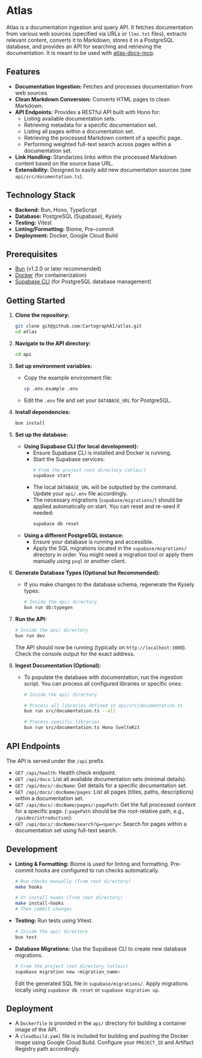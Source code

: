 # Atlas

Atlas is a documentation ingestion and query API. It fetches documentation from various web sources (specified via URLs or `llms.txt` files), extracts relevant content, converts it to Markdown, stores it in a PostgreSQL database, and provides an API for searching and retrieving the documentation. It is meant to be used with [atlas-docs-mcp](https://github.com/CartographAI/atlas-docs-mcp).

## Features

*   **Documentation Ingestion:** Fetches and processes documentation from web sources.
*   **Clean Markdown Conversion:** Converts HTML pages to clean Markdown.
*   **API Endpoints:** Provides a RESTful API built with Hono for:
    *   Listing available documentation sets.
    *   Retrieving metadata for a specific documentation set.
    *   Listing all pages within a documentation set.
    *   Retrieving the processed Markdown content of a specific page.
    *   Performing weighted full-text search across pages within a documentation set.
*   **Link Handling:** Standarizes links within the processed Markdown content based on the source base URL.
*   **Extensibility:** Designed to easily add new documentation sources (see `api/src/documentation.ts`).

## Technology Stack

*   **Backend:** Bun, Hono, TypeScript
*   **Database:** PostgreSQL (Supabase), Kysely
*   **Testing:** Vitest
*   **Linting/Formatting:** Biome, Pre-commit
*   **Deployment:** Docker, Google Cloud Build

## Prerequisites

*   [Bun](https://bun.sh/) (v1.2.0 or later recommended)
*   [Docker](https://www.docker.com/) (for containerization)
*   [Supabase CLI](https://supabase.com/docs/guides/cli) (for PostgreSQL database management)

## Getting Started

1.  **Clone the repository:**
    ```bash
    git clone git@github.com:CartographAI/atlas.git
    cd atlas
    ```

2.  **Navigate to the API directory:**
    ```bash
    cd api
    ```

3.  **Set up environment variables:**
    *   Copy the example environment file:
        ```bash
        cp .env.example .env
        ```
    *   Edit the `.env` file and set your `DATABASE_URL` for PostgreSQL.

4.  **Install dependencies:**
    ```bash
    bun install
    ```

5.  **Set up the database:**
    *   **Using Supabase CLI (for local development):**
        *   Ensure Supabase CLI is installed and Docker is running.
        *   Start the Supabase services:
            ```bash
            # From the project root directory (atlas/)
            supabase start
            ```
        *   The local `DATABASE_URL` will be outputted by the command. Update your `api/.env` file accordingly.
        *   The necessary migrations (`supabase/migrations/`) should be applied automatically on start. You can reset and re-seed if needed:
            ```bash
            supabase db reset
            ```
    *   **Using a different PostgreSQL instance:**
        *   Ensure your database is running and accessible.
        *   Apply the SQL migrations located in the `supabase/migrations/` directory in order. You might need a migration tool or apply them manually using `psql` or another client.

6.  **Generate Database Types (Optional but Recommended):**
    *   If you make changes to the database schema, regenerate the Kysely types:
        ```bash
        # Inside the api/ directory
        bun run db:typegen
        ```

7.  **Run the API:**
    ```bash
    # Inside the api/ directory
    bun run dev
    ```
    The API should now be running (typically on `http://localhost:3000`). Check the console output for the exact address.

8.  **Ingest Documentation (Optional):**
    *   To populate the database with documentation, run the ingestion script. You can process all configured libraries or specific ones:
        ```bash
        # Inside the api/ directory

        # Process all libraries defined in api/src/documentation.ts
        bun run src/documentation.ts --all

        # Process specific libraries
        bun run src/documentation.ts Hono SvelteKit
        ```

## API Endpoints

The API is served under the `/api` prefix.

*   `GET /api/health`: Health check endpoint.
*   `GET /api/docs`: List all available documentation sets (minimal details).
*   `GET /api/docs/:docName`: Get details for a specific documentation set.
*   `GET /api/docs/:docName/pages`: List all pages (titles, paths, descriptions) within a documentation set.
*   `GET /api/docs/:docName/pages/:pagePath`: Get the full processed content for a specific page. (`:pagePath` should be the root-relative path, e.g., `/guides/introduction`).
*   `GET /api/docs/:docName/search?q=<query>`: Search for pages within a documentation set using full-text search.

## Development

*   **Linting & Formatting:** Biome is used for linting and formatting. Pre-commit hooks are configured to run checks automatically.
    ```bash
    # Run checks manually (from root directory)
    make hooks

    # Or install hooks (from root directory)
    make install-hooks
    # Then commit changes
    ```
*   **Testing:** Run tests using Vitest.
    ```bash
    # Inside the api/ directory
    bun test
    ```
*   **Database Migrations:** Use the Supabase CLI to create new database migrations.
    ```bash
    # From the project root directory (atlas/)
    supabase migration new <migration_name>
    ```
    Edit the generated SQL file in `supabase/migrations/`. Apply migrations locally using `supabase db reset` or `supabase migration up`.

## Deployment

*   A `Dockerfile` is provided in the `api/` directory for building a container image of the API.
*   A `cloudbuild.yaml` file is included for building and pushing the Docker image using Google Cloud Build. Configure your `PROJECT_ID` and Artifact Registry path accordingly.
